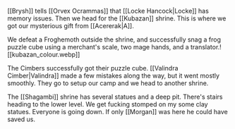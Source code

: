 [[Brysh]] tells [[Orvex Ocrammas]] that [[Locke Hancock|Locke]] has memory issues. Then we head for the [[Kubazan]] shrine. This is where we got our mysterious gift from [[Acererak|A]].

We defeat a Froghemoth outside the shrine, and successfully snag a frog puzzle cube using a merchant's scale, two mage hands, and a translator.![[kubazan_colour.webp]]

The Cimbers successfully got their puzzle cube. [[Valindra Cimber|Valindra]] made a few mistakes along the way, but it went mostly smoothly. They go to setup our camp and we head to another shrine.

The [[Shagambi]] shrine has several statues and a deep pit. There's stairs heading to the lower level. We get fucking stomped on my some clay statues. Everyone is going down. If only [[Morgan]] was here he could have saved us.
